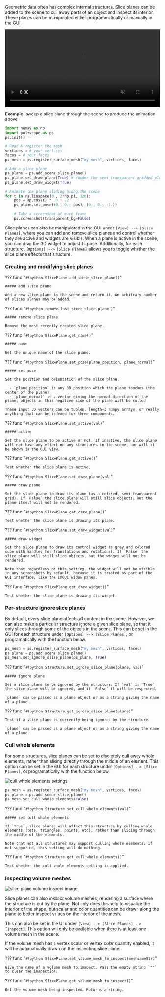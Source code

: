 Geometric data often has complex internal structures. Slice planes can be added to the scene to cull away parts of an object and inspect its interior. These planes can be manipulated either programmatically or manually in the GUI.

<video width=100% autoplay muted loop>
  <source src="[[url.prefix]]/media/movies/slice_slide.mp4" type="video/mp4">
  Your browser does not support the video tag.
</video>


**Example**: sweep a slice plane through the scene to produce the animation above

```python
import numpy as np
import polyscope as ps
ps.init()

# Read & register the mesh
vertices = # your vertices
faces = # your faces
ps_mesh = ps.register_surface_mesh("my mesh", vertices, faces)

# Add a slice plane
ps_plane = ps.add_scene_slice_plane()
ps_plane.set_draw_plane(True) # render the semi-transparent gridded plane
ps_plane.set_draw_widget(True)

# Animate the plane sliding along the scene
for t in np.linspace(0., 2*np.pi, 120):
    pos = np.cos(t) * .8 + .2
    ps_plane.set_pose((0., 0., pos), (0., 0., -1.))

    # Take a screenshot at each frame
    ps.screenshot(transparent_bg=False)
```

Slice planes can also be manipulated in the GUI under `[View] --> [Slice Planes]`, where you can add and remove slice planes and control whether they are active and widgets are visible. When a plane is active in the scene, you can drag the 3D widget to adjust its pose. Additionally, for each structure, `[Options] --> [Slice Planes]` allows you to toggle whether the slice plane effects that structure.


### Creating and modifying slice planes

??? func "`#!python SlicePlane add_scene_slice_plane()`"
    
    ##### add slice plane
    
    Add a new slice plane to the scene and return it. An arbitrary number of slices planes may be added.


??? func "`#!python remove_last_scene_slice_plane()`"
    
    ##### remove slice plane
    
    Remove the most recently created slice plane.


??? func "`#!python SlicePlane.get_name()`"
    
    ##### name

    Get the unique name of the slice plane.


??? func "`#!python SlicePlane.set_pose(plane_position, plane_normal)`"
    
    ##### set pose

    Set the position and orientation of the slice plane.

      - `plane_position` is any 3D position which the plane touches (the center of the plane)
      - `plane_normal` is a vector giving the normal direction of the plane, objects in this negative side of the plane will be culled

    These input 3D vectors can be tuples, length-3 numpy arrays, or really anything that can be indexed for three components.
    


??? func "`#!python SlicePlane.set_active(val)`"
    
    ##### active
 
    Set the slice plane to be active or not. If inactive, the slice plane will not have any effect on any structures in the scene, nor will it be shown in the GUI view.


??? func "`#!python SlicePlane.get_active()`"
    
    Test whether the slice plane is active.


??? func "`#!python SlicePlane.set_draw_plane(val)`"
    
    ##### draw plane
    
    Set the slice plane to draw its plane (as a colored, semi-transparent grid). If `False` the slice plane will still slice objects, but the plane itself will not be rendered.


??? func "`#!python SlicePlane.get_draw_plane()`"
    
    Test whether the slice plane is drawing its plane.


??? func "`#!python SlicePlane.set_draw_widget(val)`"
    
    ##### draw widget
    
    Set the slice plane to draw its control widget (a grey and colored cube with handles for translations and rotations). If `False` the slice plane will still slice objects, but the widget will not be rendered.

    Note that regardless of this setting, the widget will not be visible in any screenshots by default, because it is treated as part of the GUI interface, like the ImGUI widow panes.


??? func "`#!python SlicePlane.get_draw_widget()`"
    
    Test whether the slice plane is drawing its widget.


### Per-structure ignore slice planes

By default, every slice plane affects all content in the scene. However, we can also make a particular structure ignore a given slice plane, so that it only slices through some of the objects in the scene. This can be set in the GUI for each structure under `[Options] --> [Slice Planes]`, or programatically with the function below.

```python
ps_mesh = ps.register_surface_mesh("my mesh", vertices, faces)
ps_plane = ps.add_scene_slice_plane()
ps_mesh.set_ignore_slice_plane(ps_plane, True)
```


??? func "`#!python Structure.set_ignore_slice_plane(plane, val)`"
    
    ##### ignore plane
    
    Set a slice plane to be ignored by the structure. If `val` is `True` the slice plane will be ignored, and if `False` it will be respected.

    `plane` can be passed as a plane object or as a string giving the name of a plane.

??? func "`#!python Structure.get_ignore_slice_plane(plane)`"

    Test if a slice plane is currently being ignored by the structure.
    
    `plane` can be passed as a plane object or as a string giving the name of a plane.

### Cull whole elements

For some structures, slice planes can be set to discretely cull away whole elements, rather than slicing directly through the middle of an element.  This option can be set in the GUI for each structure under `[Options] --> [Slice Planes]`, or programatically with the function below.

![cull whole elements settings]([[url.prefix]]/media/cull_whole_elements.png)

```python
ps_mesh = ps.register_surface_mesh("my mesh", vertices, faces)
ps_plane = ps.add_scene_slice_plane()
ps_mesh.set_cull_whole_elements(False)
```

??? func "`#!python Structure.set_cull_whole_elements(val)`"
    
    ##### set cull whole elements

    If `True`, slice planes will affect this structure by culling whole elements (tets, triangles, points, etc), rather than slicing through the middle of the elements.

    Note that not all structures may support culling whole elements. If not supported, this setting will do nothing.

??? func "`#!python Structure.get_cull_whole_elements()`"

    Test whether the cull whole elements setting is applied.


### Inspecting volume meshes

![slice plane volume inspect image]([[url.prefix]]/media/slice_plane_volume_inspect.png)

Slice planes can also _inspect_ volume meshes, rendering a surface where the structure is cut by the plane. Not only does this help to visualize the interior of the shape, but scalar and color quantities can be drawn along the plane to better inspect values on the interior of the mesh.

This can also be set in the UI under `[View] --> [Slice Planes] --> [Inspect]`. This option will only be available when there is at least one volume mesh in the scene.

If the volume mesh has a vertex scalar or vertex color quantity enabled, it will be automatically drawn on the inspecting slice plane.
        
??? func "`#!python SlicePlane.set_volume_mesh_to_inspect(meshNameStr)`"

    Give the name of a volume mesh to inspect. Pass the empty string `""` to clear the inspection.

??? func "`#!python SlicePlane.get_volume_mesh_to_inspect()`"

    Get the volume mesh being inspected. Returns a string.
